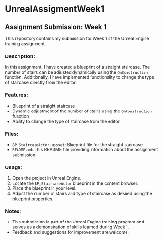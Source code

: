 # UnrealAssigmentWeek1

## Assignment Submission: Week 1

This repository contains my submission for Week 1 of the Unreal Engine training assignment.

### Description:
In this assignment, I have created a blueprint of a straight staircase. The number of stairs can be adjusted dynamically using the `OnConstruction` function. Additionally, I have implemented functionality to change the type of staircase directly from the editor.

### Features:
- Blueprint of a straight staircase
- Dynamic adjustment of the number of stairs using the `OnConstruction` function
- Ability to change the type of staircase from the editor

### Files:
- `BP_StaircaseActor.uasset`: Blueprint file for the straight staircase
- `README.md`: This README file providing information about the assignment submission

### Usage:
1. Open the project in Unreal Engine.
2. Locate the `BP_StaircaseActor` blueprint in the content browser.
3. Place the blueprint in your level.
4. Adjust the number of stairs and type of staircase as desired using the blueprint properties.

### Notes:
- This submission is part of the Unreal Engine training program and serves as a demonstration of skills learned during Week 1.
- Feedback and suggestions for improvement are welcome.

